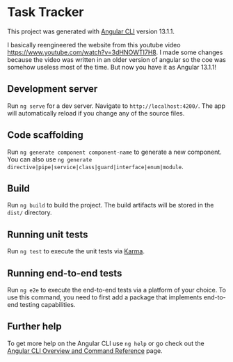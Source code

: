 # Task Tracker

This project was generated with [Angular CLI](https://github.com/angular/angular-cli) version 13.1.1.

I basically reengineered the website from this youtube video https://www.youtube.com/watch?v=3dHNOWTI7H8. I made some changes because the video was written in an older version of angular so the coe was somehow useless most of the time. But now you have it as Angular 13.1.1!

## Development server

Run `ng serve` for a dev server. Navigate to `http://localhost:4200/`. The app will automatically reload if you change any of the source files.

## Code scaffolding

Run `ng generate component component-name` to generate a new component. You can also use `ng generate directive|pipe|service|class|guard|interface|enum|module`.

## Build

Run `ng build` to build the project. The build artifacts will be stored in the `dist/` directory.

## Running unit tests

Run `ng test` to execute the unit tests via [Karma](https://karma-runner.github.io).

## Running end-to-end tests

Run `ng e2e` to execute the end-to-end tests via a platform of your choice. To use this command, you need to first add a package that implements end-to-end testing capabilities.

## Further help

To get more help on the Angular CLI use `ng help` or go check out the [Angular CLI Overview and Command Reference](https://angular.io/cli) page.
